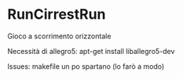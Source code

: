 # RunCirrestRun
Gioco a scorrimento orizzontale

Necessità di allegro5:
  apt-get install liballegro5-dev
  
Issues:
  makefile un po spartano (lo farò a modo)
 
